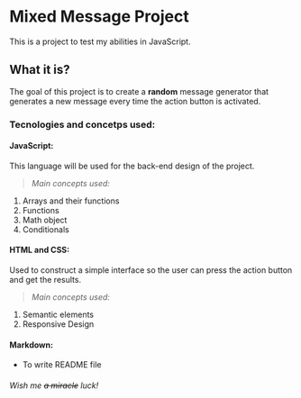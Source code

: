 # Mixed Message Project
This is a project to test my abilities in JavaScript.

## What it is?

The goal of this project is to create a **random** message generator that generates a new message every time the action button is activated.

### Tecnologies and concetps used:

#### **JavaScript:**
This language will be used for the back-end design of the project.
>*Main concepts used:*
1. Arrays and their functions
2. Functions
3. Math object
4. Conditionals

#### **HTML and CSS:**

Used to construct a simple interface so the user can press the action button and get the results.
>*Main concepts used:*
1. Semantic elements
2. Responsive Design

#### **Markdown:**
- To write README file



###### *Wish me ~~a miracle~~ luck!*

